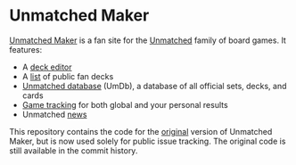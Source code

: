 # Unmatched Maker

[Unmatched Maker](https://unmatched.cards/) is a fan site for the
[Unmatched](https://restorationgames.com/unmatched/) family of board
games. It features:

* A [deck editor](https://unmatched.cards/decks/create)
* A [list](https://unmatched.cards/decks) of public fan decks
* [Unmatched database](https://unmatched.cards/umdb/) (UmDb),
a database of all official sets, decks, and cards
* [Game tracking](https://unmatched.cards/results) for both global and your personal results
* Unmatched [news](https://unmatched.cards/posts/unmatched-news)

This repository contains the code for the
[original](https://jonathanguberman.github.io/unmatched_maker/)
version of Unmatched Maker, but is now used solely for public issue
tracking. The original code is still available in the commit history.
